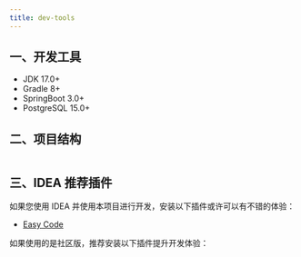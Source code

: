 ```yaml
---
title: dev-tools
---
```


## 一、开发工具

- JDK 17.0+
- Gradle 8+
- SpringBoot 3.0+
- PostgreSQL 15.0+

## 二、项目结构

```bash

```

## 三、IDEA 推荐插件

如果您使用 IDEA 并使用本项目进行开发，安装以下插件或许可以有不错的体验：

- [Easy Code](https://plugins.jetbrains.com/plugin/10954-easy-code)

如果使用的是社区版，推荐安装以下插件提升开发体验：
